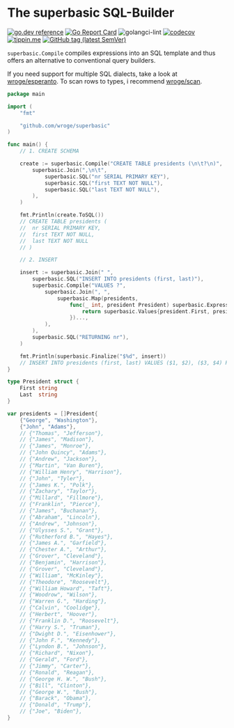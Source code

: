 # The superbasic SQL-Builder

[![go.dev reference](https://img.shields.io/badge/go.dev-reference-007d9c?logo=go&logoColor=white)](https://pkg.go.dev/github.com/wroge/superbasic)
[![Go Report Card](https://goreportcard.com/badge/github.com/wroge/superbasic)](https://goreportcard.com/report/github.com/wroge/superbasic)
![golangci-lint](https://github.com/wroge/superbasic/workflows/golangci-lint/badge.svg)
[![codecov](https://codecov.io/gh/wroge/superbasic/branch/main/graph/badge.svg?token=SBSedMOGHR)](https://codecov.io/gh/wroge/superbasic)
[![tippin.me](https://badgen.net/badge/%E2%9A%A1%EF%B8%8Ftippin.me/@_wroge/F0918E)](https://tippin.me/@_wroge)
[![GitHub tag (latest SemVer)](https://img.shields.io/github/tag/wroge/superbasic.svg?style=social)](https://github.com/wroge/superbasic/tags)

```superbasic.Compile``` compiles expressions into an SQL template and thus offers an alternative to conventional query builders.

If you need support for multiple SQL dialects, take a look at [wroge/esperanto](https://github.com/wroge/esperanto).
To scan rows to types, i recommend [wroge/scan](https://github.com/wroge/scan).

```go
package main

import (
	"fmt"

	"github.com/wroge/superbasic"
)

func main() {
	// 1. CREATE SCHEMA

	create := superbasic.Compile("CREATE TABLE presidents (\n\t?\n)",
		superbasic.Join(",\n\t",
			superbasic.SQL("nr SERIAL PRIMARY KEY"),
			superbasic.SQL("first TEXT NOT NULL"),
			superbasic.SQL("last TEXT NOT NULL"),
		),
	)

	fmt.Println(create.ToSQL())
	// CREATE TABLE presidents (
	//	nr SERIAL PRIMARY KEY,
	//	first TEXT NOT NULL,
	//	last TEXT NOT NULL
	// )

	// 2. INSERT

	insert := superbasic.Join(" ",
		superbasic.SQL("INSERT INTO presidents (first, last)"),
		superbasic.Compile("VALUES ?",
			superbasic.Join(", ",
				superbasic.Map(presidents,
					func(_ int, president President) superbasic.Expression {
						return superbasic.Values{president.First, president.Last}
					})...,
			),
		),
		superbasic.SQL("RETURNING nr"),
	)

	fmt.Println(superbasic.Finalize("$%d", insert))
	// INSERT INTO presidents (first, last) VALUES ($1, $2), ($3, $4) RETURNING nr [George Washington John Adams]
}

type President struct {
	First string
	Last  string
}

var presidents = []President{
	{"George", "Washington"},
	{"John", "Adams"},
	// {"Thomas", "Jefferson"},
	// {"James", "Madison"},
	// {"James", "Monroe"},
	// {"John Quincy", "Adams"},
	// {"Andrew", "Jackson"},
	// {"Martin", "Van Buren"},
	// {"William Henry", "Harrison"},
	// {"John", "Tyler"},
	// {"James K.", "Polk"},
	// {"Zachary", "Taylor"},
	// {"Millard", "Fillmore"},
	// {"Franklin", "Pierce"},
	// {"James", "Buchanan"},
	// {"Abraham", "Lincoln"},
	// {"Andrew", "Johnson"},
	// {"Ulysses S.", "Grant"},
	// {"Rutherford B.", "Hayes"},
	// {"James A.", "Garfield"},
	// {"Chester A.", "Arthur"},
	// {"Grover", "Cleveland"},
	// {"Benjamin", "Harrison"},
	// {"Grover", "Cleveland"},
	// {"William", "McKinley"},
	// {"Theodore", "Roosevelt"},
	// {"William Howard", "Taft"},
	// {"Woodrow", "Wilson"},
	// {"Warren G.", "Harding"},
	// {"Calvin", "Coolidge"},
	// {"Herbert", "Hoover"},
	// {"Franklin D.", "Roosevelt"},
	// {"Harry S.", "Truman"},
	// {"Dwight D.", "Eisenhower"},
	// {"John F.", "Kennedy"},
	// {"Lyndon B.", "Johnson"},
	// {"Richard", "Nixon"},
	// {"Gerald", "Ford"},
	// {"Jimmy", "Carter"},
	// {"Ronald", "Reagan"},
	// {"George H. W.", "Bush"},
	// {"Bill", "Clinton"},
	// {"George W.", "Bush"},
	// {"Barack", "Obama"},
	// {"Donald", "Trump"},
	// {"Joe", "Biden"},
}
```
